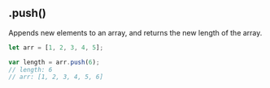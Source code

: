 ## .push()

Appends new elements to an array, and returns the new length of the array.

```js
let arr = [1, 2, 3, 4, 5];

var length = arr.push(6);     
// length: 6
// arr: [1, 2, 3, 4, 5, 6]
```
